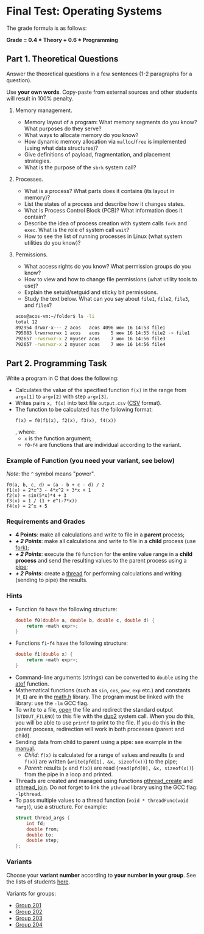 # Final Test: Operating Systems

The grade formula is as follows:

__Grade = 0.4 * Theory + 0.6 * Programming__

## Part 1. Theoretical Questions

Answer the theoretical questions in a few sentences (1-2 paragraphs for a question).

Use __your own words__.
Copy-paste from external sources and other students will result in 100% penalty.

1. Memory management.
   * Memory layout of a program: What memory segments do you know? What purposes do they serve?
   * What ways to allocate memory do you know?
   * How dynamic memory allocation via `malloc`/`free` is implemented (using what data structures)?
   * Give definitions of payload, fragmentation, and placement strategies.
   * What is the purpose of the `sbrk` system call? 

1. Processes.
   * What is a process? What parts does it contains (its layout in memory)?
   * List the states of a process and describe how it changes states.
   * What is Process Control Block (PCB)? What information does it contain?
   * Describe the idea of process creation with system calls `fork` and `exec`. What is the role of system call `wait`?
   * How to see the list of running processes in Linux (what system utilities do you know)?

1. Permissions.
   * What access rights do you know? What permission groups do you know?
   * How to view and how to change file permissions (what utility tools to use)? 
   * Explain the setuid/setguid and sticky bit permissions.
   * Study the text below. What can you say about `file1`, `file2`, `file3`, and `file4`?
   
   ```bash
   acos@acos-vm:~/folder$ ls -li
   total 12
   892954 drwxr-x--- 2 acos   acos 4096 июн 16 14:53 file1
   795083 lrwxrwxrwx 1 acos   acos    5 июн 16 14:55 file2 -> file1
   792657 -rwsrwxr-x 2 myuser acos    7 июн 16 14:56 file3
   792657 -rwsrwxr-x 2 myuser acos    7 июн 16 14:56 file4
   `````

## Part 2. Programming Task

Write a program in C that does the following:

* Calculates the value of the specified function `f(x)` in the range from `argv[1]` to `argv[2]` with step `argv[3]`.
* Writes pairs `x, f(x)` into text file `output.csv` ([CSV](https://en.wikipedia.org/wiki/Comma-separated_values) format).  
* The function to be calculated has the following format:
  ``` 
  f(x) = f0(f1(x), f2(x), f3(x), f4(x))
  ```
  , where:
    * `x` is the function argument;
    * `f0`-`f4` are functions that are individual according to the variant.

### Example of Function (you need your variant, see below)

_Note_: the `^` symbol means "power".

    f0(a, b, c, d) = (a - b + c - d) / 2
    f1(x) = 2*x^3 - 4*x^2 + 3*x + 1
    f2(x) = sin(5*x)*4 + 3
    f3(x) = 1 / (1 + e^(-7*x))
    f4(x) = 2^x + 5

### Requirements and Grades

* __4 Points__:
  make all calculations and write to file in a __parent__ process;
* ___+ 2 Points___:
  make all calculations and write to file in a __child__ process (use [fork](https://man7.org/linux/man-pages/man2/fork.2.html));
* ___+ 2 Points___:
 execute the `f0` function for the entire value range in a __child process__
  and send the resulting values to the parent process using a [pipe](https://man7.org/linux/man-pages/man2/pipe.2.html);
* ___+ 2 Points___:
  create a [thread](https://www.man7.org/linux/man-pages/man3/pthread_create.3.html)
  for performing calculations and writing (sending to pipe) the results.

### Hints

* Function `f0` have the following  structure:
  ```c
  double f0(double a, double b, double c, double d) {
      return <math expr>;
  }
  ```
* Functions `f1`-`f4` have the following  structure:
  ```c
  double f1(double x) {
      return <math expr>;
  }
  ```
* Command-line arguments (strings) can be converted to `double` using the [atof](
  https://man7.org/linux/man-pages/man3/atof.3.html) function.
* Mathematical functions (such as `sin`, `cos`, `pow`, `exp` etc.) and constants (`M_E`) are in the [math.h](
  https://man7.org/linux/man-pages/man0/math.h.0p.html) library.
  The program must be linked with the library: use the `-lm` GCC flag.
* To write to a file, [open](https://man7.org/linux/man-pages/man2/open.2.html) the file and redirect the standard output
  (`STDOUT_FILENO`) to this file with the [dup2](https://man7.org/linux/man-pages/man2/dup.2.html) system call.
  When you do this, you will be able to use `printf` to print to the file. If you do this in the parent process,
  redirection will work in both processes (parent and child).
* Sending data from child to parent using a pipe: see example in the [manual](
  https://man7.org/linux/man-pages/man2/pipe.2.html).
  * _Child_: `f(x)` is calculated for a range of values and results (`x` and `f(x)`) are written (`write(pfd[1], &x, sizeof(x))`) to the pipe;
  * _Parent_: results (`x` and `f(x)`) are read (`read(pfd[0], &x, sizeof(x))`) from the pipe in a loop and printed.
* Threads are created and managed using functions 
  [pthread_create](https://www.man7.org/linux/man-pages/man3/pthread_create.3.html) and
  [pthread_join](https://man7.org/linux/man-pages/man3/pthread_join.3.html).
  Do not forget to link the `pthread` library using the GCC flag: `-lpthread`.
* To pass multiple values to a thread function (`void * threadFunc(void *arg)`), use a structure. For example:
  ```c
  struct thread_args {
      int fd;
      double from;
      double to;
      double step;
  };
  ```
 
### Variants

Choose your __variant number__ according to __your number in your group__.
See the lists of students [here](
https://docs.google.com/spreadsheets/d/1BES3ooOfdVui-ioTibUHbApOkOwa46IEdmel-Gn27L4/edit?usp=sharing).

Variants for groups:

* [Group 201](group201.md)
* [Group 202](group202.md)
* [Group 203](group203.md)
* [Group 204](group204.md)
